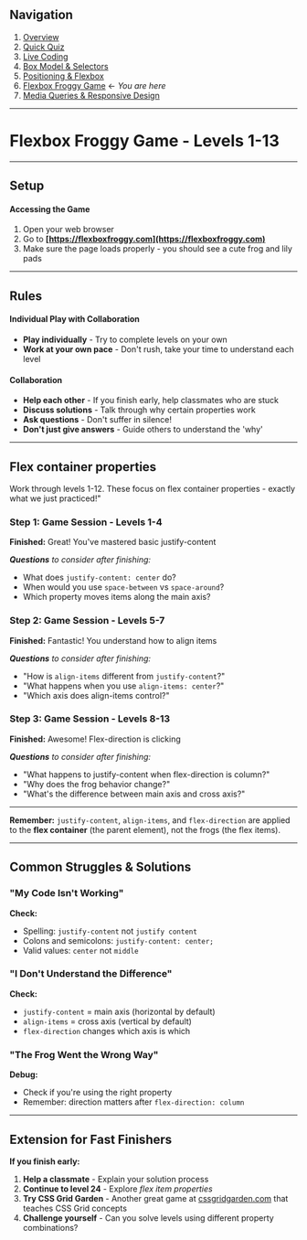 ## Navigation

1. [Overview](readme.md)
2. [Quick Quiz](./01-quick-quiz.md)
3. [Live Coding](./02-live-coding.md)
4. [Box Model & Selectors](./03-box-model-and-selectors.md)
5. [Positioning & Flexbox](./04-positioning-and-flexbox.md)
6. [Flexbox Froggy Game](./05-flex-froggy-game.md) ← _You are here_
7. [Media Queries & Responsive Design](./06-media-queries.md)

---

# Flexbox Froggy Game - Levels 1-13

---

## Setup

#### Accessing the Game

1. Open your web browser
2. Go to **[https://flexboxfroggy.com](https://flexboxfroggy.com)**
3. Make sure the page loads properly - you should see a cute frog and lily pads

---

## Rules

#### Individual Play with Collaboration

-   **Play individually** - Try to complete levels on your own
-   **Work at your own pace** - Don't rush, take your time to understand each level

#### Collaboration

-   **Help each other** - If you finish early, help classmates who are stuck
-   **Discuss solutions** - Talk through why certain properties work
-   **Ask questions** - Don't suffer in silence!
-   **Don't just give answers** - Guide others to understand the 'why'

---

## Flex container properties

Work through levels 1-12. These focus on flex container properties - exactly what we just practiced!"

### Step 1: Game Session - Levels 1-4

**Finished:** Great! You've mastered basic justify-content

_**Questions** to consider after finishing:_

-   What does `justify-content: center` do?
-   When would you use `space-between` vs `space-around`?
-   Which property moves items along the main axis?

### Step 2: Game Session - Levels 5-7

**Finished:** Fantastic! You understand how to align items

_**Questions** to consider after finishing:_

-   "How is `align-items` different from `justify-content`?"
-   "What happens when you use `align-items: center`?"
-   "Which axis does align-items control?"

### Step 3: Game Session - Levels 8-13

**Finished:** Awesome! Flex-direction is clicking

_**Questions** to consider after finishing:_

-   "What happens to justify-content when flex-direction is column?"
-   "Why does the frog behavior change?"
-   "What's the difference between main axis and cross axis?"

---

**Remember:** `justify-content`, `align-items`, and `flex-direction` are applied to the **flex container** (the parent element), not the frogs (the flex items).

---

## Common Struggles & Solutions

### "My Code Isn't Working"

**Check:**

-   Spelling: `justify-content` not `justify content`
-   Colons and semicolons: `justify-content: center;`
-   Valid values: `center` not `middle`

### "I Don't Understand the Difference"

**Check:**

-   `justify-content` = main axis (horizontal by default)
-   `align-items` = cross axis (vertical by default)
-   `flex-direction` changes which axis is which

### "The Frog Went the Wrong Way"

**Debug:**

-   Check if you're using the right property
-   Remember: direction matters after `flex-direction: column`

---

## Extension for Fast Finishers

**If you finish early:**

1. **Help a classmate** - Explain your solution process
2. **Continue to level 24** - Explore _flex item properties_
3. **Try CSS Grid Garden** - Another great game at [cssgridgarden.com](https://cssgridgarden.com) that teaches CSS Grid concepts
4. **Challenge yourself** - Can you solve levels using different property combinations?
